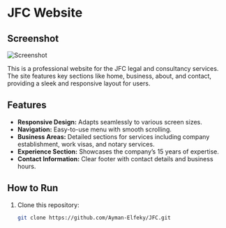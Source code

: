 # JFC Website

## Screenshot

![Screenshot](images/jfc.png)

This is a professional website for the JFC legal and consultancy services. The site features key sections like home, business, about, and contact, providing a sleek and responsive layout for users.

## Features

- **Responsive Design:** Adapts seamlessly to various screen sizes.
- **Navigation:** Easy-to-use menu with smooth scrolling.
- **Business Areas:** Detailed sections for services including company establishment, work visas, and notary services.
- **Experience Section:** Showcases the company’s 15 years of expertise.
- **Contact Information:** Clear footer with contact details and business hours.

## How to Run

1. Clone this repository:
   ```bash
   git clone https://github.com/Ayman-Elfeky/JFC.git
